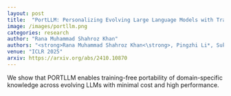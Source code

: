 ```yaml
---
layout: post
title:  "PortLLM: Personalizing Evolving Large Language Models with Training-Free and Portable Model Patches"
image: /images/portllm.png
categories: research
author: "Rana Muhammad Shahroz Khan"
authors: "<strong>Rana Muhammad Shahroz Khan<\strong>, Pingzhi Li*, Sukwon Yun*, Zhenyu Wang, Shahriar Nirjon, Chau-Wai Wong, Tianlong Chen"
venue: "ICLR 2025"
arxiv: https://arxiv.org/abs/2410.10870
---
```

We show that PORTLLM enables training-free portability of domain-specific knowledge across evolving LLMs with minimal cost and high performance.